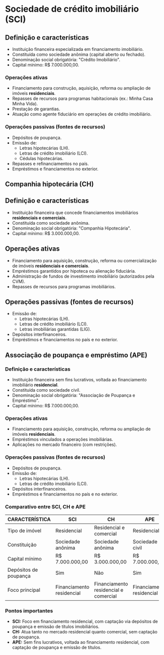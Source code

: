 # Sociedade de crédito imobiliário (SCI)

## Definição e características
- Instituição financeira especializada em financiamento imobiliário.
- Constituída como sociedade anônima (capital aberto ou fechado).
- Denominação social obrigatória: "Crédito Imobiliário".
- Capital mínimo: R$ 7.000.000,00.

### Operações ativas
- Financiamento para construção, aquisição, reforma ou ampliação de imóveis **residenciais**.
- Repasses de recursos para programas habitacionais (ex.: Minha Casa Minha Vida).
- Prestação de garantias.
- Atuação como agente fiduciário em operações de crédito imobiliário.

### Operações passivas (fontes de recursos)
- Depósitos de poupança.
- Emissão de:
  - Letras hipotecárias (LH).
  - Letras de crédito imobiliário (LCI).
  - Cédulas hipotecárias.
- Repasses e refinanciamentos no país.
- Empréstimos e financiamentos no exterior.

## Companhia hipotecária (CH)

## Definição e características
- Instituição financeira que concede financiamentos imobiliários **residenciais e comerciais**.
- Constituída como sociedade anônima.
- Denominação social obrigatória: "Companhia Hipotecária".
- Capital mínimo: R$ 3.000.000,00.

## Operações ativas
- Financiamento para aquisição, construção, reforma ou comercialização de imóveis **residenciais e comerciais**.
- Empréstimos garantidos por hipoteca ou alienação fiduciária.
- Administração de fundos de investimento imobiliário (autorizados pela CVM).
- Repasses de recursos para programas imobiliários.

## Operações passivas (fontes de recursos)
- Emissão de:
  - Letras hipotecárias (LH).
  - Letras de crédito imobiliário (LCI).
  - Letras imobiliárias garantidas (LIG).
- Depósitos interfinanceiros.
- Empréstimos e financiamentos no país e no exterior.

## Associação de poupança e empréstimo (APE)

### Definição e características
- Instituição financeira sem fins lucrativos, voltada ao financiamento imobiliário **residencial**.
- Constituída como sociedade civil.
- Denominação social obrigatória: "Associação de Poupança e Empréstimo".
- Capital mínimo: R$ 7.000.000,00.

### Operações ativas
- Financiamento para aquisição, construção, reforma ou ampliação de imóveis **residenciais**.
- Empréstimos vinculados a operações imobiliárias.
- Aplicações no mercado financeiro (com restrições).

### Operações passivas (fontes de recursos)
- Depósitos de poupança.
- Emissão de:
  - Letras hipotecárias (LH).
  - Letras de crédito imobiliário (LCI).
- Depósitos interfinanceiros.
- Empréstimos e financiamentos no país e no exterior.

### Comparativo entre SCI, CH e APE

| CARACTERÍSTICA        | SCI                       | CH                                    | APE                       |
|-----------------------|---------------------------|---------------------------------------|---------------------------|
| Tipo de imóvel        | Residencial               | Residencial e comercial               | Residencial               |
| Constituição          | Sociedade anônima         | Sociedade anônima                     | Sociedade civil           |
| Capital mínimo        | R$ 7.000.000,00           | R$ 3.000.000,00                       | R$ 7.000.000,00           |
| Depósitos de poupança | Sim                       | Não                                   | Sim                       |
| Foco principal        | Financiamento residencial | Financiamento residencial e comercial | Financiamento residencial |

### Pontos importantes
- **SCI:** Foco em financiamento residencial, com captação via depósitos de poupança e emissão de títulos imobiliários.
- **CH:** Atua tanto no mercado residencial quanto comercial, sem captação de poupança.
- **APE:** Sem fins lucrativos, voltada ao financiamento residencial, com captação de poupança e emissão de títulos.
